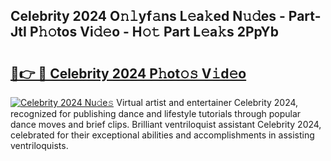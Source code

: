 ## Celebrity 2024 O𝚗𝚕yf𝚊ns L𝚎a𝚔ed N𝚞𝚍es - Part-JtI P𝚑𝚘tos Vi𝚍𝚎o - H𝚘𝚝 Part L𝚎a𝚔s 2PpYb

# <h2><a href="http://kf236g8.oniu.top/?m=Celebrity+2024">🔗👉 🔴 Celebrity 2024 P𝚑ot𝚘𝚜 V𝚒d𝚎o</a></h2>

[![Celebrity 2024 Nu𝚍e𝚜](https://i.imgur.com/0qMVB7G.gif)](http://kf236g8.oniu.top/?m=Celebrity+2024)
Virtual artist and entertainer Celebrity 2024, recognized for publishing dance and lifestyle tutorials through popular dance moves and brief clips. Brilliant ventriloquist assistant Celebrity 2024, celebrated for their exceptional abilities and accomplishments in assisting ventriloquists.  
